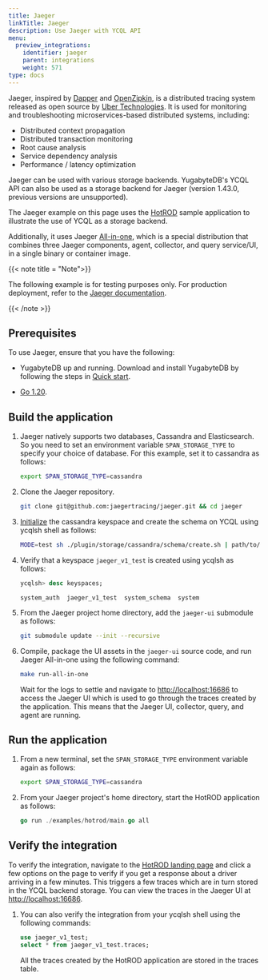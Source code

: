 ```yaml
---
title: Jaeger
linkTitle: Jaeger
description: Use Jaeger with YCQL API
menu:
  preview_integrations:
    identifier: jaeger
    parent: integrations
    weight: 571
type: docs
---
```


Jaeger, inspired by [Dapper](https://research.google.com/pubs/pub36356.html) and [OpenZipkin](http://zipkin.io/), is a distributed tracing system released as open source by [Uber Technologies](http://uber.github.io/). It is used for monitoring and troubleshooting microservices-based distributed systems, including:

- Distributed context propagation
- Distributed transaction monitoring
- Root cause analysis
- Service dependency analysis
- Performance / latency optimization

Jaeger can be used with various storage backends. YugabyteDB's YCQL API can also be used as a storage backend for Jaeger (version 1.43.0, previous versions are unsupported).

The Jaeger example on this page uses the [HotROD](https://www.jaegertracing.io/docs/1.43/getting-started/#sample-app-hotrod) sample application to illustrate the use of YCQL as a storage backend.

Additionally, it uses Jaeger [All-in-one](https://www.jaegertracing.io/docs/1.43/deployment/#all-in-one), which is a special distribution that combines three Jaeger components, agent, collector, and query service/UI, in a single binary or container image.

{{< note title = "Note">}}

The following example is for testing purposes only. For production deployment, refer to the [Jaeger documentation](https://www.jaegertracing.io/docs/1.18/).

{{< /note >}}

## Prerequisites

To use Jaeger, ensure that you have the following:

- YugabyteDB up and running. Download and install YugabyteDB by following the steps in [Quick start](../../quick-start/).

- [Go 1.20](https://go.dev/doc/go1.20).

## Build the application

1. Jaeger natively supports two databases, Cassandra and Elasticsearch. So you need to set an environment variable `SPAN_STORAGE_TYPE` to specify your choice of database. For this example, set it to cassandra as follows:

    ```sh
    export SPAN_STORAGE_TYPE=cassandra
    ```

1. Clone the Jaeger repository.

    ```sh
    git clone git@github.com:jaegertracing/jaeger.git && cd jaeger
    ```

1. [Initialize](https://www.jaegertracing.io/docs/1.43/deployment/#schema-script) the cassandra keyspace and create the schema on YCQL using ycqlsh shell as follows:

    ```sh
    MODE=test sh ./plugin/storage/cassandra/schema/create.sh | path/to/ycqlsh
    ```

1. Verify that a keyspace `jaeger_v1_test` is created using ycqlsh as follows:

    ```sql
    ycqlsh> desc keyspaces;
    ```

    ```output
    system_auth  jaeger_v1_test  system_schema  system
    ```

1. From the Jaeger project home directory, add the `jaeger-ui` submodule as follows:

    ```sh
    git submodule update --init --recursive
    ```

1. Compile, package the UI assets in the `jaeger-ui` source code, and run Jaeger All-in-one using the following command:

    ```sh
    make run-all-in-one
    ```

    Wait for the logs to settle and navigate to <http://localhost:16686> to access the Jaeger UI which is used to go through the traces created by the application. This means that the Jaeger UI, collector, query, and agent are running.

## Run the application

1. From a new terminal, set the `SPAN_STORAGE_TYPE` environment variable again as follows:

    ```sh
    export SPAN_STORAGE_TYPE=cassandra
    ```

1. From your Jaeger project's home directory, start the HotROD application as follows:

    ```go
    go run ./examples/hotrod/main.go all
    ```

## Verify the integration

To verify the integration, navigate to the [HotROD landing page](http://localhost:8080) and click a few options on the page to verify if you get a response about a driver arriving in a few minutes. This triggers a few traces which are in turn stored in the YCQL backend storage. You can view the traces in the Jaeger UI at <http://localhost:16686>.

1. You can also verify the integration from your ycqlsh shell using the following commands:

    ```sql
    use jaeger_v1_test;
    select * from jaeger_v1_test.traces;
    ```

    All the traces created by the HotROD application are stored in the traces table.
